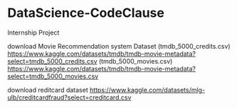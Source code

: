# DataScience-CodeClause
Internship Project


download Movie Recommendation system Dataset
(tmdb_5000_credits.csv)
https://www.kaggle.com/datasets/tmdb/tmdb-movie-metadata?select=tmdb_5000_credits.csv
(tmdb_5000_movies.csv)
https://www.kaggle.com/datasets/tmdb/tmdb-movie-metadata?select=tmdb_5000_movies.csv


download reditcard dataset
https://www.kaggle.com/datasets/mlg-ulb/creditcardfraud?select=creditcard.csv
